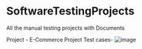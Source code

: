 # SoftwareTestingProjects
All the manual testing projects with Documents




Project - E-Commerce Project
Test cases- 
![image](https://github.com/user-attachments/assets/c598c0e3-4c3c-4700-a44f-f8a8f1b4880a)





